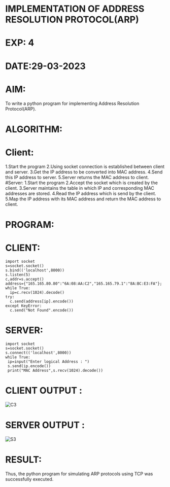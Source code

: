 # IMPLEMENTATION OF ADDRESS RESOLUTION PROTOCOL(ARP)
# EXP: 4
# DATE:29-03-2023
# AIM:
To write a python program for implementing Address Resolution Protocol(ARP).
# ALGORITHM:
# Client:
1.Start the program
2.Using socket connection is established between client and server.
3.Get the IP address to be converted into MAC address.
4.Send this IP address to server.
5.Server returns the MAC address to client.
#Server:
1.Start the program
2.Accept the socket which is created by the client.
3.Server maintains the table in which IP and corresponding MAC addresses are stored.
4.Read the IP address which is send by the client.
5.Map the IP address with its MAC address and return the MAC address to client.
# PROGRAM:
# CLIENT:
```
import socket
s=socket.socket()
s.bind(('localhost',8000))
s.listen(5)
c,addr=s.accept()
address={"165.165.80.80":"6A:08:AA:C2","165.165.79.1":"8A:BC:E3:FA"};
while True:
  ip=c.recv(1024).decode()
try:
  c.send(address[ip].encode())
except KeyError:
  c.send("Not Found".encode())
  ```
  # SERVER:
  ```
  import socket
s=socket.socket()
s.connect(('localhost',8000))
while True:
   ip=input("Enter logical Address : ")
   s.send(ip.encode())
   print("MAC Address",s.recv(1024).decode())
   ```
  # CLIENT OUTPUT :
   ![C3](https://github.com/magesh534/EX-4/assets/135577936/e2a2c3c3-c0a4-4eb1-92b3-d4e525f99b30)
# SERVER OUTPUT :
![S3](https://github.com/magesh534/EX-4/assets/135577936/442ce171-f398-43b2-91bd-c087fa5c0223)
# RESULT:
Thus, the python program for simulating ARP protocols using TCP was successfully executed.
